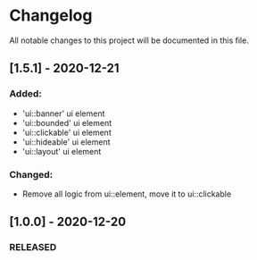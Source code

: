 # Changelog
All notable changes to this project will be documented in this file.


## [1.5.1] - 2020-12-21
### Added:
- 'ui::banner' ui element
- 'ui::bounded' ui element
- 'ui::clickable' ui element
- 'ui::hideable' ui element
- 'ui::layout' ui element

### Changed:
- Remove all logic from ui::element, move it to ui::clickable



## [1.0.0] - 2020-12-20
### RELEASED
